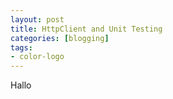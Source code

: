 ```yaml
---
layout: post
title: HttpClient and Unit Testing
categories: [blogging]
tags:
- color-logo
---
```


Hallo


